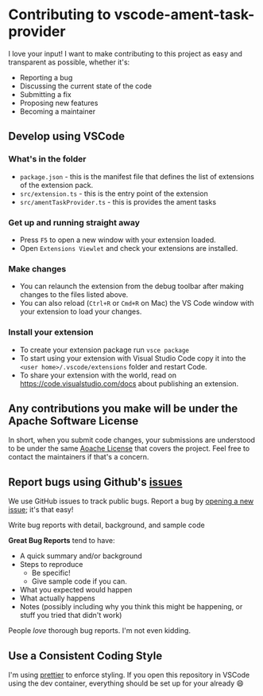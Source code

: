 # Contributing to vscode-ament-task-provider

I love your input! I want to make contributing to this project as easy and transparent as possible, whether it's:

- Reporting a bug
- Discussing the current state of the code
- Submitting a fix
- Proposing new features
- Becoming a maintainer

## Develop using VSCode

### What's in the folder

- `package.json` - this is the manifest file that defines the list of extensions of the extension pack.
- `src/extension.ts` - this is the entry point of the extension
- `src/amentTaskProvider.ts` - this is provides the ament tasks

### Get up and running straight away

- Press `F5` to open a new window with your extension loaded.
- Open `Extensions Viewlet` and check your extensions are installed.

### Make changes

- You can relaunch the extension from the debug toolbar after making changes to the files listed above.
- You can also reload (`Ctrl+R` or `Cmd+R` on Mac) the VS Code window with your extension to load your changes.

### Install your extension

- To create your extension package run `vsce package`
- To start using your extension with Visual Studio Code copy it into the `<user home>/.vscode/extensions` folder and restart Code.
- To share your extension with the world, read on <https://code.visualstudio.com/docs> about publishing an extension.

## Any contributions you make will be under the Apache Software License

In short, when you submit code changes, your submissions are understood to be under the same [Aoache License](LICENSE) that covers the project. Feel free to contact the maintainers if that's a concern.

## Report bugs using Github's [issues](https://github.com/athackst/vscode-ament-task-provider/issues)

We use GitHub issues to track public bugs. Report a bug by [opening a new issue](https://github.com/athackst/vscode-ament-task-provider/issues/new/choose); it's that easy!

Write bug reports with detail, background, and sample code


**Great Bug Reports** tend to have:

- A quick summary and/or background
- Steps to reproduce
  - Be specific!
  - Give sample code if you can.
- What you expected would happen
- What actually happens
- Notes (possibly including why you think this might be happening, or stuff you tried that didn't work)

People *love* thorough bug reports. I'm not even kidding.

## Use a Consistent Coding Style

I'm using [prettier](https://prettier.io/) to enforce styling.  If you open this repository in VSCode using the dev container, everything should be set up for your already :smile: